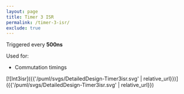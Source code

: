 ```yaml
---
layout: page
title: Timer 3 ISR
permalink: /timer-3-isr/
exclude: true
---
```


Triggered every **500ns**

Used for:
* Commutation timings

[![Int3isr]({{'/puml/svgs/DetailedDesign-Timer3isr.svg' | relative_url}})]({{'/puml/svgs/DetailedDesign-Timer3isr.svg' | relative_url}})
